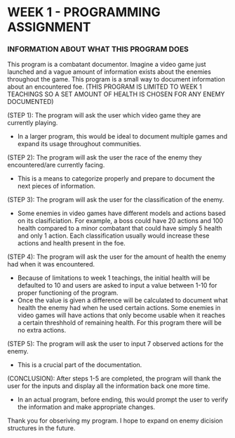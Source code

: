# WEEK 1 - PROGRAMMING ASSIGNMENT


### INFORMATION ABOUT WHAT THIS PROGRAM DOES

This program is a combatant documentor. Imagine a video game just launched and a vague amount of information exists about the enemies throughout the game. This program is a small way to document information about an encountered foe. (THIS PROGRAM IS LIMITED TO WEEK 1 TEACHINGS SO A SET AMOUNT OF HEALTH IS CHOSEN FOR ANY ENEMY DOCUMENTED)



(STEP 1): The program will ask the user which video game they are currently playing.
- In a larger program, this would be ideal to document multiple games and expand its usage throughout communities.

(STEP 2): The program will ask the user the race of the enemy they encountered/are currently facing.
- This is a means to categorize properly and prepare to document the next pieces of information.

(STEP 3): The program will ask the user for the classification of the enemy.
- Some enemies in video games have different models and actions based on its clasificiation. For example, a boss could have 20 actions and 100 health compared to a minor combatant that could have simply 5 health and only 1 action. Each classification usually would increase these actions and health present in the foe.

(STEP 4): The program will ask the user for the amount of health the enemy had when it was encountered.
- Because of limitations to week 1 teachings, the initial health will be defaulted to 10 and users are asked to input a value between 1-10 for proper functioning of the program.
- Once the value is given a difference will be calculated to document what health the enemy had when he used certain actions. Some enemies in video games will have actions that only become usable when it reaches a certain threshhold of remaining health. For this program there will be no extra actions.

(STEP 5): The program will ask the user to input 7 observed actions for the enemy.
- This is a crucial part of the documentation.

(CONCLUSION): After steps 1-5 are completed, the program will thank the user for the inputs and display all the information back one more time.
- In an actual program, before ending, this would prompt the user to verify the information and make appropriate changes.

Thank you for obseriving my program. I hope to expand on enemy dicision structures in the future.

